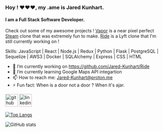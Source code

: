 <p align="center">
<img src='https://media1.giphy.com/media/YWUpVw86AtIbe/giphy.gif' alt='' />
</p>

### Hoy ! :heart::heart::heart:, my .ame is Jared Kunhart.
#### I am a Full Stack Software Developer.

Check out some of my awesome projects !
<a href="https://vaporgamesapp.herokuapp.com/">Vapor</a> is a near pixel perfect <a href="https://store.steampowered.com/">Steam</a> clone that was extremely fun to make. 
<a href="https://r1de-app.herokuapp.com/">Ride</a> is a Lyft clone that I'm still currently working on !

Skills: JavaScript | React | Node.js | Redux | Python | Flask | PostgreSQL | Sequelize | AWS3 | Docker | SQLAlchemy | Express | CSS | HTML

- 🔭 I’m currently working on https://github.com/Jared-Kunhart/Ride 
- 🌱 I’m currently learning Google Maps API integartion 
- 📫 How to reach me: Jared-Kunhart@proton.me 
- ⚡ Fun fact: When is a door not a door ? When it's ajar. 


[<img src='https://cdn.jsdelivr.net/npm/simple-icons@3.0.1/icons/github.svg' alt='github' height='40'>](https://github.com/Jared-Kunhart)  [<img src='https://cdn.jsdelivr.net/npm/simple-icons@3.0.1/icons/linkedin.svg' alt='linkedin' height='40'>](https://www.linkedin.com/in/linkedin.com/in/jared-kunhart-307661236/)  

[![Top Langs](https://github-readme-stats.vercel.app/api/top-langs/?username=Jared-Kunhart)](https://github.com/anuraghazra/github-readme-stats)

![GitHub stats](https://github-readme-stats.vercel.app/api?username=Jared-Kunhart&show_icons=true)  

